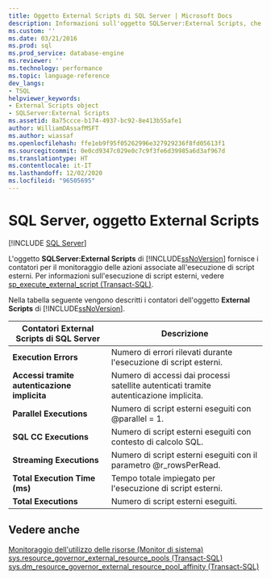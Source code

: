 ```yaml
---
title: Oggetto External Scripts di SQL Server | Microsoft Docs
description: Informazioni sull'oggetto SQLServer:External Scripts, che fornisce i contatori per il monitoraggio delle azioni associate all'esecuzione di script esterni.
ms.custom: ''
ms.date: 03/21/2016
ms.prod: sql
ms.prod_service: database-engine
ms.reviewer: ''
ms.technology: performance
ms.topic: language-reference
dev_langs:
- TSQL
helpviewer_keywords:
- External Scripts object
- SQLServer:External Scripts
ms.assetid: 8a75ccce-b174-4937-bc92-8e413b55afe1
author: WilliamDAssafMSFT
ms.author: wiassaf
ms.openlocfilehash: ffe1eb9f95f05262996e327929236f8fd05613f1
ms.sourcegitcommit: 0e0cd9347c029e0c7c9f3fe6d39985a6d3af967d
ms.translationtype: HT
ms.contentlocale: it-IT
ms.lasthandoff: 12/02/2020
ms.locfileid: "96505695"
---
```

# <a name="sql-server-external-scripts-object"></a>SQL Server, oggetto External Scripts
 [!INCLUDE [SQL Server](../../includes/applies-to-version/sqlserver.md)]

  L'oggetto **SQLServer:External Scripts** di [!INCLUDE[ssNoVersion](../../includes/ssnoversion-md.md)] fornisce i contatori per il monitoraggio delle azioni associate all'esecuzione di script esterni. Per informazioni sull'esecuzione di script esterni, vedere [sp_execute_external_script &#40;Transact-SQL&#41;](../../relational-databases/system-stored-procedures/sp-execute-external-script-transact-sql.md).  
  
 Nella tabella seguente vengono descritti i contatori dell'oggetto **External Scripts** di [!INCLUDE[ssNoVersion](../../includes/ssnoversion-md.md)].  
  
|Contatori External Scripts di SQL Server|Descrizione|  
|------------------------------------------|-----------------|  
|**Execution Errors**|Numero di errori rilevati durante l'esecuzione di script esterni.|  
|**Accessi tramite autenticazione implicita**|Numero di accessi dai processi satellite autenticati tramite autenticazione implicita.|  
|**Parallel Executions**|Numero di script esterni eseguiti con @parallel = 1.|  
|**SQL CC Executions**|Numero di script esterni eseguiti con contesto di calcolo SQL.|  
|**Streaming Executions**|Numero di script esterni eseguiti con il parametro @r_rowsPerRead.|  
|**Total Execution Time (ms)**|Tempo totale impiegato per l'esecuzione di script esterni.|  
|**Total Executions**|Numero di script esterni eseguiti.|  
  
## <a name="see-also"></a>Vedere anche  
 [Monitoraggio dell'utilizzo delle risorse &#40;Monitor di sistema&#41;](../../relational-databases/performance-monitor/monitor-resource-usage-system-monitor.md)   
 [sys.resource_governor_external_resource_pools &#40;Transact-SQL&#41;](../../relational-databases/system-catalog-views/sys-resource-governor-external-resource-pools-transact-sql.md)   
 [sys.dm_resource_governor_external_resource_pool_affinity &#40;Transact-SQL&#41;](../../relational-databases/system-dynamic-management-views/sys-dm-resource-governor-external-resource-pool-affinity-transact-sql.md)  
  
  
